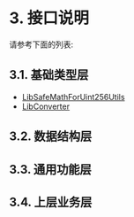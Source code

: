 # 3. 接口说明

请参考下面的列表:

## 3.1. 基础类型层

- [LibSafeMathForUint256Utils](./api/types/LibSafeMathForUint256Utils.md)
- [LibConverter](./api/types/LibConverter.md)
## 3.2. 数据结构层


## 3.3. 通用功能层

## 3.4. 上层业务层
